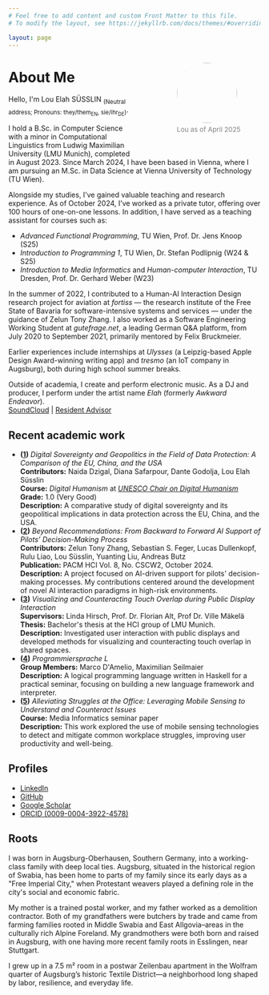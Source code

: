 ```yaml
---
# Feel free to add content and custom Front Matter to this file.
# To modify the layout, see https://jekyllrb.com/docs/themes/#overriding-theme-defaults

layout: page
---
```


<figure style="margin-bottom: 0; padding: 0px 0px 40px 50px; float: right; max-width: 30%; height: auto; @media only screen and (max-width: 780px) { float: none; }">
  <img style="width: 120px; border-radius: 50%" src="https://avatars.githubusercontent.com/u/15147703?v=4">
  <figcaption style="color: #828282; padding-top: 5px; font-size: 10pt;">Lou as of April 2025</figcaption>
</figure>

<h1>About Me</h1>

<p>
  Hello, I'm Lou Elah SÜSSLIN
  <sub>(Neutral address; Pronouns: they/them<sub>EN</sub>, sie/ihr<sub>DE</sub>)</sub>.
</p>

<p>
  I hold a B.Sc. in Computer Science with a minor in Computational Linguistics from Ludwig Maximilian University (LMU Munich), completed in August 2023. Since March 2024, I have been based in Vienna, where I am pursuing an M.Sc. in Data Science at Vienna University of Technology (TU Wien).
</p>

<p>
  Alongside my studies, I’ve gained valuable teaching and research experience. As of October 2024, I’ve worked as a private tutor, offering over 100 hours of one-on-one lessons. In addition, I have served as a teaching assistant for courses such as:
</p>
<ul>
  <li><em>Advanced Functional Programming</em>, TU Wien, Prof. Dr. Jens Knoop (S25)</li>
  <li><em>Introduction to Programming 1</em>, TU Wien, Dr. Stefan Podlipnig (W24 &amp; S25)</li>
  <li><em>Introduction to Media Informatics</em> and <em>Human-computer Interaction</em>, TU Dresden, Prof. Dr. Gerhard Weber (W23)</li>
</ul>

<p>
  In the summer of 2022, I contributed to a Human-AI Interaction Design research project for aviation at <em>fortiss</em> — the research institute of the Free State of Bavaria for software-intensive systems and services — under the guidance of Zelun Tony Zhang. I also worked as a Software Engineering Working Student at <em>gutefrage.net</em>, a leading German Q&A platform, from July 2020 to September 2021, primarily mentored by Felix Bruckmeier.
</p>

<p>
  Earlier experiences include internships at <em>Ulysses</em> (a Leipzig-based Apple Design Award-winning writing app) and <em>tresmo</em> (an IoT company in Augsburg), both during high school summer breaks.
</p>

<p>
  Outside of academia, I create and perform electronic music. As a DJ and producer, I perform under the artist name <em>Elah</em> (formerly <em>Awkward Endeavor</em>).<br>
  <a href="https://soundcloud.com/awkwardendeavor">SoundCloud</a> | 
  <a href="https://www.residentadvisor.net/dj/elah">Resident Advisor</a>
</p>

<h2>Recent academic work</h2>
<ul>
    <li><strong>(<a href="http://doi.org/10.13140/RG.2.2.29957.87522">1</a>)</strong> <i>Digital Sovereignty and Geopolitics in the Field of Data Protection: A Comparison of the EU, China, and the USA</i><br>
        <strong>Contributors:</strong> Naida Dzigal, Diana Safarpour, Dante Godolja, Lou Elah Süsslin<br>
        <strong>Course:</strong> <i>Digital Humanism</i> at <a href="https://informatics.tuwien.ac.at/digital-humanism/"><i>UNESCO Chair on Digital Humanism</i></a><br>
        <strong>Grade:</strong> 1.0 (Very Good)<br>
        <strong>Description:</strong> A comparative study of digital sovereignty and its geopolitical implications in data protection across the EU, China, and the USA.
    </li>
    <li><strong>(<a href="https://arxiv.org/abs/2406.08959">2</a>)</strong> <i>Beyond Recommendations: From Backward to Forward AI Support of Pilots’ Decision-Making Process</i><br>
        <strong>Contributors:</strong> Zelun Tony Zhang, Sebastian S. Feger, Lucas Dullenkopf, Rulu Liao, Lou Süsslin, Yuanting Liu, Andreas Butz<br>
        <strong>Publication:</strong> PACM HCI Vol. 8, No. CSCW2, October 2024.<br>
        <strong>Description:</strong> A project focused on AI-driven support for pilots' decision-making processes. My contributions centered around the development of novel AI interaction paradigms in high-risk environments.
    </li>
    <li><strong>(<a href="https://www.researchgate.net/publication/371987298_Visualizing_and_Counteracting_Touch_Overlap_during_Public_Display_Interaction">3</a>)</strong> <i>Visualizing and Counteracting Touch Overlap during Public Display Interaction</i><br>
        <strong>Supervisors:</strong> Linda Hirsch, Prof. Dr. Florian Alt, Prof Dr. Ville Mäkelä<br>
        <strong>Thesis:</strong> Bachelor's thesis at the HCI group of LMU Munich.<br>
        <strong>Description:</strong> Investigated user interaction with public displays and developed methods for visualizing and counteracting touch overlap in shared spaces.
    </li>
    <li><strong>(<a href="https://github.com/luki/programmiersprache-l">4</a>)</strong> <i>Programmiersprache L</i><br>
        <strong>Group Members:</strong> Marco D'Amelio, Maximilian Seilmaier<br>
        <strong>Description:</strong> A logical programming language written in Haskell for a practical seminar, focusing on building a new language framework and interpreter.
    </li>
    <li><strong>(<a href="https://github.com/luki/alleviating-struggles-in-the-office">5</a>)</strong> <i>Alleviating Struggles at the Office: Leveraging Mobile Sensing to Understand and Counteract Issues</i><br>
        <strong>Course:</strong> Media Informatics seminar paper<br>
        <strong>Description:</strong> This work explored the use of mobile sensing technologies to detect and mitigate common workplace struggles, improving user productivity and well-being.
    </li>
</ul>


<h2>Profiles</h2>
<ul>
    <li><a href="https://www.linkedin.com/in/suesslin/">LinkedIn</a></li>
    <li><a href="https://github.com/suesslin">GitHub</a></li>
    <li><a href="https://scholar.google.com/citations?user=uHkKGk4AAAAJ">Google Scholar</a></li>
    <li><a href="https://orcid.org/0009-0004-3922-4578">ORCID (0009-0004-3922-4578)</a></li>
</ul>


<h2>Roots</h2>
<p>
  I was born in Augsburg-Oberhausen, Southern Germany, into a working-class family with deep local ties. Augsburg, situated in the historical region of Swabia, has been home to parts of my family since its early days as a "Free Imperial City," when Protestant weavers played a defining role in the city's social and economic fabric.
</p>

<p>
  My mother is a trained postal worker, and my father worked as a demolition contractor. Both of my grandfathers were butchers by trade and came from farming families rooted in Middle Swabia and East Allgovia–areas in the culturally rich Alpine Foreland. My grandmothers were both born and raised in Augsburg, with one having more recent family roots in Esslingen, near Stuttgart.
</p>

<p>
  I grew up in a 7.5 m² room in a postwar Zeilenbau apartment in the Wolfram quarter of Augsburg’s historic Textile District—a neighborhood long shaped by labor, resilience, and everyday life.
</p>

